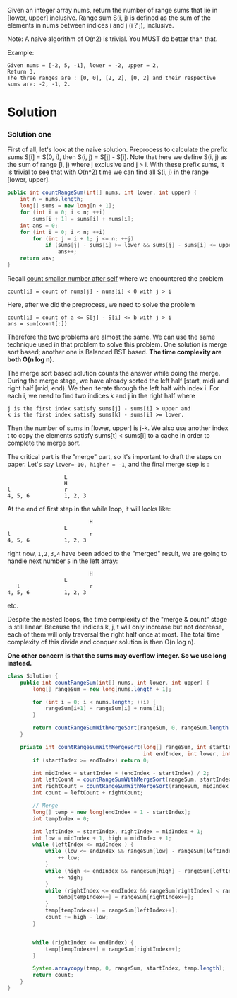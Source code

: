 Given an integer array nums, return the number of range sums that lie in [lower, upper] inclusive.
Range sum S(i, j) is defined as the sum of the elements in nums between indices i and j (i ? j), inclusive.

Note:
A naive algorithm of O(n2) is trivial. You MUST do better than that.

Example:
```
Given nums = [-2, 5, -1], lower = -2, upper = 2,
Return 3.
The three ranges are : [0, 0], [2, 2], [0, 2] and their respective sums are: -2, -1, 2.
```

# Solution

### Solution one

First of all, let's look at the naive solution. Preprocess to calculate the prefix sums S[i] = S(0, i), then S(i, j) = S[j] - S[i]. Note that here we define S(i, j) as the sum of range [i, j) where j exclusive and j > i. With these prefix sums, it is trivial to see that with O(n^2) time we can find all S(i, j) in the range [lower, upper].

```java
public int countRangeSum(int[] nums, int lower, int upper) {
    int n = nums.length;
    long[] sums = new long[n + 1];
    for (int i = 0; i < n; ++i)
        sums[i + 1] = sums[i] + nums[i];
    int ans = 0;
    for (int i = 0; i < n; ++i)
        for (int j = i + 1; j <= n; ++j)
            if (sums[j] - sums[i] >= lower && sums[j] - sums[i] <= upper)
                ans++;
    return ans;
}
```

Recall [count smaller number after self](https://leetcode.com/problems/count-of-smaller-numbers-after-self/) where we encountered the problem

```
count[i] = count of nums[j] - nums[i] < 0 with j > i
```

Here, after we did the preprocess, we need to solve the problem

```
count[i] = count of a <= S[j] - S[i] <= b with j > i
ans = sum(count[:])
```

Therefore the two problems are almost the same. We can use the same technique used in that problem to solve this problem. One solution is merge sort based; another one is Balanced BST based. __The time complexity are both O(n log n).__

The merge sort based solution counts the answer while doing the merge. During the merge stage, we have already sorted the left half [start, mid) and right half [mid, end). We then iterate through the left half with index i. For each i, we need to find two indices k and j in the right half where

```
j is the first index satisfy sums[j] - sums[i] > upper and
k is the first index satisfy sums[k] - sums[i] >= lower.
```

Then the number of sums in [lower, upper] is j-k. We also use another index t to copy the elements satisfy sums[t] < sums[i] to a cache in order to complete the merge sort.

The critical part is the "merge" part, so it's important to draft the steps on paper. Let's say `lower=-10, higher = -1`, and the final merge step is :

```
                  L
                  H
l                 r
4, 5, 6           1, 2, 3
```

At the end of first step in the while loop, it will looks like:

```
                          H
                  L
l                         r
4, 5, 6           1, 2, 3
```

right now, `1,2,3,4` have been added to the "merged" result, we are going to handle next number `5` in the left array:

```
                          H
                  L
   l                      r
4, 5, 6           1, 2, 3
```

etc.

Despite the nested loops, the time complexity of the "merge & count" stage is still linear. Because the indices k, j, t will only increase but not decrease, each of them will only traversal the right half once at most. The total time complexity of this divide and conquer solution is then O(n log n).

__One other concern is that the sums may overflow integer. So we use long instead.__

```java
class Solution {
    public int countRangeSum(int[] nums, int lower, int upper) {
        long[] rangeSum = new long[nums.length + 1];

        for (int i = 0; i < nums.length; ++i) {
            rangeSum[i+1] = rangeSum[i] + nums[i];
        }

        return countRangeSumWithMergeSort(rangeSum, 0, rangeSum.length - 1, lower, upper);
    }

    private int countRangeSumWithMergeSort(long[] rangeSum, int startIndex, 
                                           int endIndex, int lower, int upper) {
        if (startIndex >= endIndex) return 0;

        int midIndex = startIndex + (endIndex - startIndex) / 2;
        int leftCount = countRangeSumWithMergeSort(rangeSum, startIndex, midIndex, lower, upper);
        int rightCount = countRangeSumWithMergeSort(rangeSum, midIndex + 1, endIndex, lower, upper);
        int count = leftCount + rightCount;

        // Merge
        long[] temp = new long[endIndex + 1 - startIndex];
        int tempIndex = 0;

        int leftIndex = startIndex, rightIndex = midIndex + 1;
        int low = midIndex + 1, high = midIndex + 1;
        while (leftIndex <= midIndex ) {
            while (low <= endIndex && rangeSum[low] - rangeSum[leftIndex] < lower) {
                ++ low;
            }
            while (high <= endIndex && rangeSum[high] - rangeSum[leftIndex] <= upper) {
                ++ high;
            }
            while (rightIndex <= endIndex && rangeSum[rightIndex] < rangeSum[leftIndex]) {
                temp[tempIndex++] = rangeSum[rightIndex++];
            }
            temp[tempIndex++] = rangeSum[leftIndex++];
            count += high - low;
        }


        while (rightIndex <= endIndex) {
            temp[tempIndex++] = rangeSum[rightIndex++];
        }

        System.arraycopy(temp, 0, rangeSum, startIndex, temp.length);
        return count;
    }
}
```

